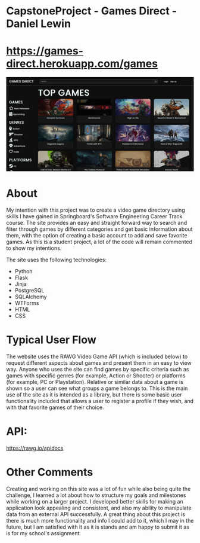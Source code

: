 # CapstoneProject - Games Direct - Daniel Lewin
# https://games-direct.herokuapp.com/games

![My Image](GamesDirectPreview.jpg)

# About
My intention with this project was to create a video game directory using skills I have gained in Springboard's Software Engineering Career Track course. The site provides an easy and straight forward way to search and filter through games by different categories and get basic information about them, with the option of creating a basic account to add and save favorite games. As this is a student project, a lot of the code will remain commented to show my intentions. 

The site uses the following technologies:
<ul>
  <li>Python</li>
  <li>Flask</li>
  <li>Jinja</li>
  <li>PostgreSQL</li>
  <li>SQLAlchemy</li>
  <li>WTForms</li>
  <li>HTML</li>
  <li>CSS</li>
</ul> 

# Typical User Flow
The website uses the RAWG Video Game API (which is included below) to request different aspects about games and present them in an easy to view way. Anyone who uses the site can find games by specific criteria such as games with specific genres (for example, Action or Shooter) or platforms (for example, PC or Playstation). Relative or similar data about a game is shown so a user can see what groups a game belongs to. This is the main use of the site as it is intended as a library, but there is some basic user functionality included that allows a user to register a profile if they wish, and with that favorite games of their choice. 

# API: 
https://rawg.io/apidocs

# Other Comments
Creating and working on this site was a lot of fun while also being quite the challenge, I learned a lot about how to structure my goals and milestones while working on a larger project. I developed better skills for making an application look appealing and consistent, and also my ability to manipulate data from an external API successfully. A great thing about this project is there is much more functionality and info I could add to it, which I may in the future, but I am satisfied with it as it is stands and am happy to submit it as is for my school's assignment.
